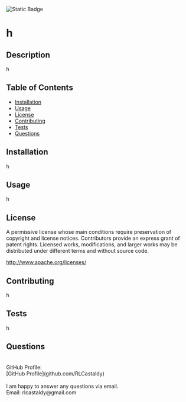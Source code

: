 
![Static Badge](https://img.shields.io/badge/License-Apache2.0-brightgreen)

# h

## Description

h

## Table of Contents

- [Installation](#installation)
- [Usage](#usage)
- [License](#license)
- [Contributing](#contributing)
- [Tests](#tests)
- [Questions](#questions)

## Installation

h

## Usage

h

## License
  
A permissive license whose main conditions require preservation of copyright and license notices. Contributors provide an express grant of patent rights. Licensed works, modifications, and larger works may be distributed under different terms and without source code.

http://www.apache.org/licenses/

## Contributing

h

## Tests

h

## Questions

<br>
GitHub Profile:
<br>
[GitHub Profile](github.com/RLCastaldy)
<br>
<br>
I am happy to answer any questions via email.
<br>
Email: rlcastaldy@gmail.com

